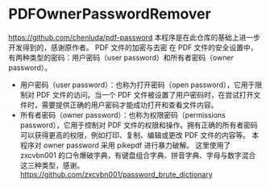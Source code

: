 # PDFOwnerPasswordRemover
https://github.com/chenluda/pdf-password
本程序是在此仓库的基础上进一步开发得到的，感谢原作者。
PDF 文件的加密与去密
在 PDF 文件的安全设置中，有两种类型的密码：用户密码（user password）和所有者密码（owner password）。
* 用户密码（user password）：也称为打开密码（open password），它用于限制对 PDF 文件的访问。当一个 PDF 文件被设置了用户密码时，在尝试打开文件时，需要提供正确的用户密码才能成功打开和查看文件内容。
* 所有者密码（owner password）：也称为权限密码（permissions password），它用于控制对 PDF 文件的权限和操作。拥有正确的所有者密码可以获得更高的权限，例如打印、复制、编辑或更改 PDF 文件的内容等。
本程序对 owner password 采用 pikepdf 进行暴力破解。
这里使用了 zxcvbn001 的口令爆破字典，有键盘组合字典、拼音字典、字母与数字混合这三种类型，感谢。
https://github.com/zxcvbn001/password_brute_dictionary
